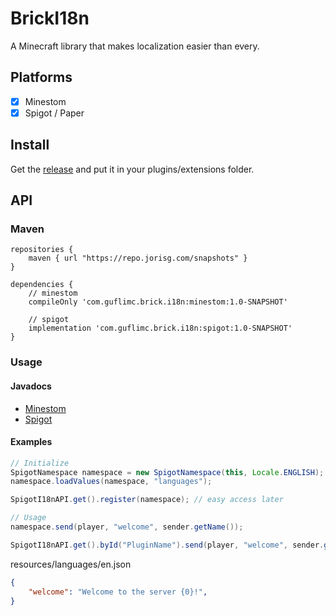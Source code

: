 # BrickI18n

A Minecraft library that makes localization easier than every.

## Platforms

* [x] Minestom
* [x] Spigot / Paper

## Install

Get the [release](https://github.com/GufliMC/BrickI18n/releases) and put it in your plugins/extensions folder.

## API

### Maven
```
repositories {
    maven { url "https://repo.jorisg.com/snapshots" }
}
```

```
dependencies {
    // minestom
    compileOnly 'com.guflimc.brick.i18n:minestom:1.0-SNAPSHOT'
    
    // spigot
    implementation 'com.guflimc.brick.i18n:spigot:1.0-SNAPSHOT'
}
```

### Usage

#### Javadocs

* [Minestom](https://guflimc.github.io/BrickI18n/minestom)
* [Spigot](https://guflimc.github.io/BrickI18n/spigot)

#### Examples

```java
// Initialize
SpigotNamespace namespace = new SpigotNamespace(this, Locale.ENGLISH);
namespace.loadValues(namespace, "languages");

SpigotI18nAPI.get().register(namespace); // easy access later

// Usage
namespace.send(player, "welcome", sender.getName());

SpigotI18nAPI.get().byId("PluginName").send(player, "welcome", sender.getName());
```

resources/languages/en.json
```json
{
    "welcome": "Welcome to the server {0}!",
}
```

